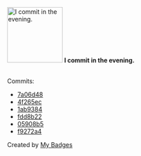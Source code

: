 <img src="https://my-badges.github.io/my-badges/evening-commits.png" alt="I commit in the evening." title="I commit in the evening." width="128">
<strong>I commit in the evening.</strong>
<br><br>

Commits:

- <a href="https://github.com/NCherfaoui/NCherfaoui/commit/7a06d48b390860f66ea9489b53a5faa436057605">7a06d48</a>
- <a href="https://github.com/NCherfaoui/NCherfaoui/commit/4f265ecb831e95585e505ce87775923ac494906e">4f265ec</a>
- <a href="https://github.com/NCherfaoui/NCherfaoui/commit/1ab9384e8d4601f82dbb70e39f70aa398e993371">1ab9384</a>
- <a href="https://github.com/NCherfaoui/NCherfaoui/commit/fdd8b223a21999b34ab1f41ec0851feec44af3ff">fdd8b22</a>
- <a href="https://github.com/NCherfaoui/SymfonyProject/commit/05908b5b66e76e8edeefc21a2b3ee6b2607b6302">05908b5</a>
- <a href="https://github.com/NCherfaoui/SymfonyProject/commit/f9272a43fcdf02b43147f1f9cf07145d3151e210">f9272a4</a>


Created by <a href="https://github.com/my-badges/my-badges">My Badges</a>